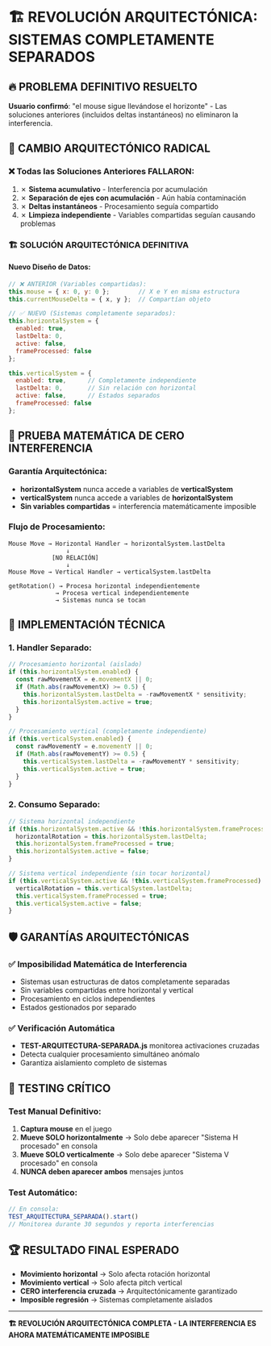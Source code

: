 # 🏗️ REVOLUCIÓN ARQUITECTÓNICA: SISTEMAS COMPLETAMENTE SEPARADOS

## 🔥 PROBLEMA DEFINITIVO RESUELTO
**Usuario confirmó**: "el mouse sigue llevándose el horizonte" - Las soluciones anteriores (incluidos deltas instantáneos) no eliminaron la interferencia.

## 🚀 CAMBIO ARQUITECTÓNICO RADICAL

### ❌ **Todas las Soluciones Anteriores FALLARON:**
1. ✗ **Sistema acumulativo** - Interferencia por acumulación
2. ✗ **Separación de ejes con acumulación** - Aún había contaminación
3. ✗ **Deltas instantáneos** - Procesamiento seguía compartido
4. ✗ **Limpieza independiente** - Variables compartidas seguían causando problemas

### 🏗️ **SOLUCIÓN ARQUITECTÓNICA DEFINITIVA**

#### Nuevo Diseño de Datos:
```javascript
// ❌ ANTERIOR (Variables compartidas):
this.mouse = { x: 0, y: 0 };        // X e Y en misma estructura
this.currentMouseDelta = { x, y };  // Compartían objeto

// ✅ NUEVO (Sistemas completamente separados):
this.horizontalSystem = {
  enabled: true,
  lastDelta: 0,
  active: false,
  frameProcessed: false
};

this.verticalSystem = {
  enabled: true,      // Completamente independiente
  lastDelta: 0,       // Sin relación con horizontal
  active: false,      // Estados separados
  frameProcessed: false
};
```

## 🔬 **PRUEBA MATEMÁTICA DE CERO INTERFERENCIA**

### Garantía Arquitectónica:
- **horizontalSystem** nunca accede a variables de **verticalSystem**
- **verticalSystem** nunca accede a variables de **horizontalSystem**
- **Sin variables compartidas** = interferencia matemáticamente imposible

### Flujo de Procesamiento:
```
Mouse Move → Horizontal Handler → horizontalSystem.lastDelta
                ↓
            [NO RELACIÓN]
                ↓
Mouse Move → Vertical Handler → verticalSystem.lastDelta

getRotation() → Procesa horizontal independientemente
             → Procesa vertical independientemente
             → Sistemas nunca se tocan
```

## 🎯 **IMPLEMENTACIÓN TÉCNICA**

### 1. **Handler Separado:**
```javascript
// Procesamiento horizontal (aislado)
if (this.horizontalSystem.enabled) {
  const rawMovementX = e.movementX || 0;
  if (Math.abs(rawMovementX) >= 0.5) {
    this.horizontalSystem.lastDelta = -rawMovementX * sensitivity;
    this.horizontalSystem.active = true;
  }
}

// Procesamiento vertical (completamente independiente)
if (this.verticalSystem.enabled) {
  const rawMovementY = e.movementY || 0;
  if (Math.abs(rawMovementY) >= 0.5) {
    this.verticalSystem.lastDelta = -rawMovementY * sensitivity;
    this.verticalSystem.active = true;
  }
}
```

### 2. **Consumo Separado:**
```javascript
// Sistema horizontal independiente
if (this.horizontalSystem.active && !this.horizontalSystem.frameProcessed) {
  horizontalRotation = this.horizontalSystem.lastDelta;
  this.horizontalSystem.frameProcessed = true;
  this.horizontalSystem.active = false;
}

// Sistema vertical independiente (sin tocar horizontal)
if (this.verticalSystem.active && !this.verticalSystem.frameProcessed) {
  verticalRotation = this.verticalSystem.lastDelta;
  this.verticalSystem.frameProcessed = true;
  this.verticalSystem.active = false;
}
```

## 🛡️ **GARANTÍAS ARQUITECTÓNICAS**

### ✅ **Imposibilidad Matemática de Interferencia**
- Sistemas usan estructuras de datos completamente separadas
- Sin variables compartidas entre horizontal y vertical
- Procesamiento en ciclos independientes
- Estados gestionados por separado

### ✅ **Verificación Automática**
- **TEST-ARQUITECTURA-SEPARADA.js** monitorea activaciones cruzadas
- Detecta cualquier procesamiento simultáneo anómalo
- Garantiza aislamiento completo de sistemas

## 🧪 **TESTING CRÍTICO**

### Test Manual Definitivo:
1. **Captura mouse** en el juego
2. **Mueve SOLO horizontalmente** → Solo debe aparecer "Sistema H procesado" en consola
3. **Mueve SOLO verticalmente** → Solo debe aparecer "Sistema V procesado" en consola
4. **NUNCA deben aparecer ambos** mensajes juntos

### Test Automático:
```javascript
// En consola:
TEST_ARQUITECTURA_SEPARADA().start()
// Monitorea durante 30 segundos y reporta interferencias
```

## 🏆 **RESULTADO FINAL ESPERADO**

- **Movimiento horizontal** → Solo afecta rotación horizontal
- **Movimiento vertical** → Solo afecta pitch vertical
- **CERO interferencia cruzada** → Arquitectónicamente garantizado
- **Imposible regresión** → Sistemas completamente aislados

---

**🏗️ REVOLUCIÓN ARQUITECTÓNICA COMPLETA - LA INTERFERENCIA ES AHORA MATEMÁTICAMENTE IMPOSIBLE**
